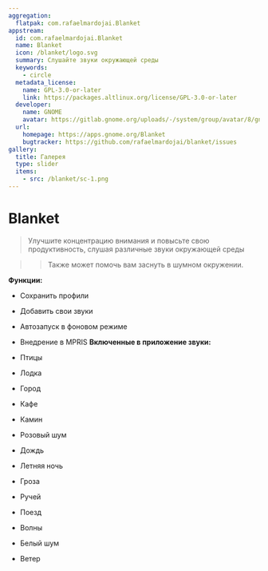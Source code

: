 ```yaml
---
aggregation:
  flatpak: com.rafaelmardojai.Blanket
appstream:
  id: com.rafaelmardojai.Blanket
  name: Blanket
  icon: /blanket/logo.svg
  summary: Слушайте звуки окружающей среды
  keywords:
    - circle
  metadata_license:
    name: GPL-3.0-or-later
    link: https://packages.altlinux.org/license/GPL-3.0-or-later
  developer:
    name: GNOME
    avatar: https://gitlab.gnome.org/uploads/-/system/group/avatar/8/gnomelogo.png?width=48
  url:
    homepage: https://apps.gnome.org/Blanket
    bugtracker: https://github.com/rafaelmardojai/blanket/issues
gallery:
  title: Галерея
  type: slider
  items:
    - src: /blanket/sc-1.png
---
```


# Blanket

> Улучшите концентрацию внимания и повысьте свою продуктивность, слушая различные звуки окружающей среды

> > Также может помочь вам заснуть в шумном окружении.

**Функции:**

- Сохранить профили
- Добавить свои звуки
- Автозапуск в фоновом режиме
- Внедрение в MPRIS
  **Включенные в приложение звуки:**

- Птицы
- Лодка
- Город
- Кафе
- Камин
- Розовый шум
- Дождь
- Летняя ночь
- Гроза
- Ручей
- Поезд
- Волны
- Белый шум
- Ветер
  <AGWGallery />

<!--@include: @apps/_parts/install/content-flatpak.md-->
